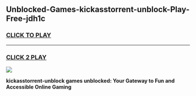 
## Unblocked-Games-kickasstorrent-unblock-Play-Free-jdh1c
<h3>
<a href="https://premium76.site?title=kickasstorrent-unblock&ref=23A">CLICK TO PLAY</a></h3>
<hr>

<h3>
<a href="https://premium76.site?title=kickasstorrent-unblock&ref=23A">CLICK 2 PLAY</a>
  
</h3>

<a href="https://premium76.site?title=kickasstorrent-unblock&ref=23A"><img src="https://clearcache.store/games.png"></a>


**kickasstorrent-unblock games unblocked: Your Gateway to Fun and Accessible Online Gaming**
